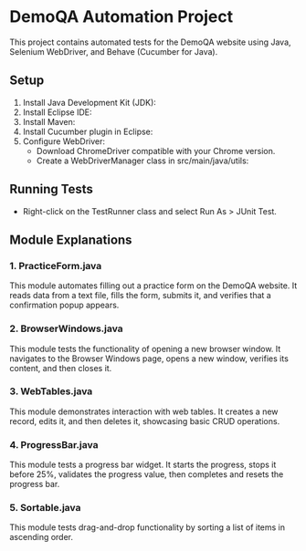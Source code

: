 # DemoQA Automation Project
This project contains automated tests for the DemoQA website using Java, Selenium WebDriver, and Behave (Cucumber for Java).

## Setup
1. Install Java Development Kit (JDK):
2. Install Eclipse IDE:
3. Install Maven:
4. Install Cucumber plugin in Eclipse:
5. Configure WebDriver:
   - Download ChromeDriver compatible with your Chrome version.
   - Create a WebDriverManager class in src/main/java/utils:

## Running Tests
- Right-click on the TestRunner class and select Run As > JUnit Test.

## Module Explanations

### 1. PracticeForm.java
This module automates filling out a practice form on the DemoQA website. It reads data from a text file, fills the form, submits it, and verifies that a confirmation popup appears.

### 2. BrowserWindows.java
This module tests the functionality of opening a new browser window. It navigates to the Browser Windows page, opens a new window, verifies its content, and then closes it.

### 3. WebTables.java
This module demonstrates interaction with web tables. It creates a new record, edits it, and then deletes it, showcasing basic CRUD operations.

### 4. ProgressBar.java
This module tests a progress bar widget. It starts the progress, stops it before 25%, validates the progress value, then completes and resets the progress bar.

### 5. Sortable.java
This module tests drag-and-drop functionality by sorting a list of items in ascending order.

